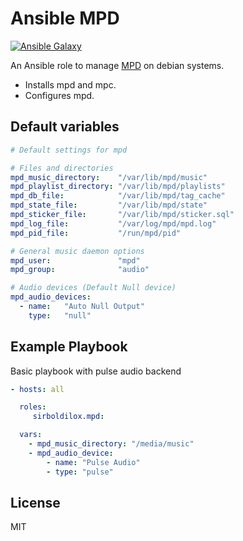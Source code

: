 Ansible MPD
===========

[![Ansible Galaxy](http://img.shields.io/badge/ansible--galaxy-mpd-blue.svg)](https://galaxy.ansible.com/list#/roles/6633)

An Ansible role to manage [MPD](http://musicpd.org) on debian systems.

- Installs mpd and mpc.
- Configures mpd.

Default variables
---------

```yaml
# Default settings for mpd

# Files and directories
mpd_music_directory:    "/var/lib/mpd/music"
mpd_playlist_directory: "/var/lib/mpd/playlists"
mpd_db_file:            "/var/lib/mpd/tag_cache"
mpd_state_file:         "/var/lib/mpd/state"
mpd_sticker_file:       "/var/lib/mpd/sticker.sql"
mpd_log_file:           "/var/log/mpd/mpd.log"
mpd_pid_file:           "/run/mpd/pid"

# General music daemon options
mpd_user:               "mpd"
mpd_group:              "audio"

# Audio devices (Default Null device)
mpd_audio_devices: 
  - name:   "Auto Null Output"
    type:   "null"
```

Example Playbook
----------------

Basic playbook with pulse audio backend

```yaml
- hosts: all

  roles:
     sirboldilox.mpd:

  vars:
    - mpd_music_directory: "/media/music"
    - mpd_audio_device:
        - name: "Pulse Audio"
        - type: "pulse"
```

License
-------

MIT
